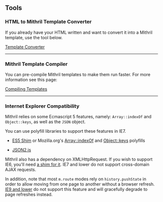 ## Tools

### HTML to Mithril Template Converter

If you already have your HTML written and want to convert it into a Mithril template, use the tool below.

[Template Converter](tools/template-converter.html)

---

### Mithril Template Compiler

You can pre-compile Mithril templates to make them run faster. For more information see this page:

[Compiling Templates](compiling-templates.md)

---

### Internet Explorer Compatibility

Mithril relies on some Ecmascript 5 features, namely: `Array::indexOf` and `Object::keys`, as well as the `JSON` object.

You can use polyfill libraries to support these features in IE7.

-	[ES5 Shim](https://github.com/es-shims/es5-shim) or Mozilla.org's [Array::indexOf](https://developer.mozilla.org/en-US/docs/Web/JavaScript/Reference/Global_Objects/Array/indexOf) and [Object::keys](https://developer.mozilla.org/en-US/docs/Web/JavaScript/Reference/Global_Objects/Object/keys) polyfills

-	[JSON2.js](https://github.com/douglascrockford/JSON-js/blob/master/json2.js)

Mithril also has a dependency on XMLHttpRequest. If you wish to support IE6, you'll need [a shim for it](https://gist.github.com/Contra/2709462). IE7 and lower do not support cross-domain AJAX requests.

In addition, note that most `m.route` modes rely on `history.pushState` in order to allow moving from one page to another without a browser refresh. [IE9 and lower](http://caniuse.com/#search=pushstate) do not support this feature and will gracefully degrade to page refreshes instead.
